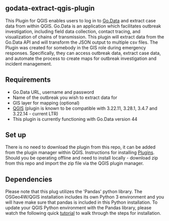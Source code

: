 ## godata-extract-qgis-plugin
This Plugin for QGIS enables users to log in to [Go.Data](https://worldhealthorganization.github.io/godata/) and extract case data from within QGIS. Go.Data is an application which facilitates outbreak investigation, including field data collection, contact tracing, and visualization of chains of transmission. This plugin will extract data from the Go.Data API and will transform the JSON output to multiple csv files. The Plugin was created for somebody in the GIS role during emergency responses. Specifically, they can access outbreak data, extract case data, and automate the process to create maps for outbreak investigation and incident management. 

## Requirements
- Go.Data URL, username and password
- Name of the outbreak you wish to extract data for
- GIS layer for mapping (optional)
- [QGIS](https://qgis.org/en/site/forusers/download.html) (plugin is known to be compatible with 3.22.11, 3.28.1, 3.4.7 and 3.22.14 - current LTR)
- This plugin is currently functioning with Go.Data version 44

## Set up 
There is no need to download the plugin from this repo, it can be added from the plugin manager within QGIS. Instructions for installing [Plugins](https://docs.qgis.org/3.22/en/docs/training_manual/qgis_plugins/fetching_plugins.html). Should you be operating offline and need to install locally - download zip from this repo and import the zip file via the QGIS plugin manager.

## Dependencies
Please note that this plug utilizes the 'Pandas' python library. The OSGeo4W/QGIS installation includes its own Python 3 environment and you will have make sure that pandas is included in this Python installation. To update your QGIS Python environment with the Pandas library, please watch the following quick [tutorial](https://youtu.be/vJXrD4_aF-o) to walk through the steps for installation.


